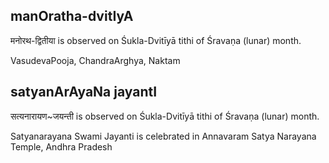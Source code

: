 ## manOratha-dvitIyA

मनोरथ-द्वितीया is observed on Śukla-Dvitīyā tithi of Śravaṇa (lunar) month.

VasudevaPooja, ChandraArghya, Naktam

## satyanArAyaNa jayantI

सत्यनारायण~जयन्ती is observed on Śukla-Dvitīyā tithi of Śravaṇa (lunar) month.

Satyanarayana Swami Jayanti is celebrated in Annavaram Satya Narayana Temple, Andhra Pradesh

